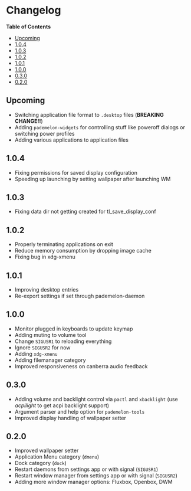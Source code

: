 # Changelog

<!-- START doctoc.sh generated TOC please keep comment here to allow auto update -->
<!-- DO NOT EDIT THIS SECTION, INSTEAD RE-RUN doctoc.sh TO UPDATE -->
**Table of Contents**

- [Upcoming](#upcoming)
- [1.0.4](#104)
- [1.0.3](#103)
- [1.0.2](#102)
- [1.0.1](#101)
- [1.0.0](#100)
- [0.3.0](#030)
- [0.2.0](#020)

<!-- END doctoc.sh generated TOC please keep comment here to allow auto update -->

## Upcoming
* Switching application file format to `.desktop` files (**BREAKING CHANGE!!**)
* Adding `pademelon-widgets` for controlling stuff like poweroff dialogs or switching power profiles
* Adding various applications to application files

## 1.0.4
* Fixing permissions for saved display configuration
* Speeding up launching by setting wallpaper after launching WM

## 1.0.3
* Fixing data dir not getting created for tl_save_display_conf

## 1.0.2
* Properly terminating applications on exit
* Reduce memory consumption by dropping image cache
* Fixing bug in xdg-xmenu

## 1.0.1
* Improving desktop entries
* Re-export settings if set through pademelon-daemon

## 1.0.0
* Monitor plugged in keyboards to update keymap
* Adding muting to volume tool
* Change `SIGUSR1` to reloading everything
* Ignore `SIGUSR2` for now
* Adding `xdg-xmenu`
* Adding filemanager category
* Improved responsiveness on canberra audio feedback

## 0.3.0
* Adding volume and backlight control via `pactl` and `xbacklight` (use *acpilight* to get acpi backlight support)
* Argument parser and help option for `pademelon-tools`
* Improved display handling of wallpaper setter

## 0.2.0
* Improved wallpaper setter
* Application Menu category (`dmenu`)
* Dock category (`dock`)
* Restart daemons from settings app or with signal (`SIGUSR1`)
* Restart window manager from settings app or with signal (`SIGUSR2`)
* Adding more window manager options: Fluxbox, Openbox, DWM
